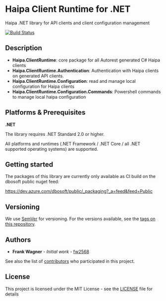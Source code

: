 # Haipa Client Runtime for .NET
Haipa .NET library for API clients and client configuration management 


[![Build Status](https://dev.azure.com/dbosoft/public/_apis/build/status/haipa.dotnet-clientruntime?branchName=refs%2Fpull%2F2%2Fmerge)](https://dev.azure.com/dbosoft/public/_build/latest?definitionId=34&branchName=refs%2Fpull%2F2%2Fmerge)

## Description

- **Haipa.ClientRuntime**: core package for all Autorest generated C# Haipa clients
- **Haipa.ClientRuntime.Authentication**: Authentication with Haipa clients on generated API clients.
- **Haipa.ClientRuntime.Configuration**: read and manage local configuration for Haipa clients
- **Haipa.ClientRuntime.Configuration.Commands**: Powershell commands to manage local haipa configuration

## Platforms & Prerequisites

**.NET**

The library requires .NET Standard 2.0 or higher. 

All platforms and runtimes (.NET Framework / .NET Core / all .NET supported operating systems) are supported.


## Getting started

The packages of this library are currently only available as CI build on the dbosoft public nuget feed:

https://dev.azure.com/dbosoft/public/_packaging?_a=feed&feed=Public


## Versioning

We use [SemVer](http://semver.org/) for versioning. For the versions available, see the [tags on this repository](https://github.com/haipa/dotnet-clientruntime/tags). 

## Authors

* **Frank Wagner** - *Initial work* - [fw2568](https://github.com/fw2568)

See also the list of [contributors](https://github.com/haipa/dotnet-clientruntime/contributors) who participated in this project.


## License

This project is licensed under the MIT License - see the [LICENSE](LICENSE) file for details
